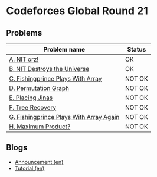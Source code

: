 # Codeforces Global Round 21

## Problems

|Problem name|Status|
|------------|---------|
| [A. NIT orz!](problems/A._NIT_orz!.md)|OK|
| [B. NIT Destroys the Universe](problems/B._NIT_Destroys_the_Universe.md)|OK|
| [C. Fishingprince Plays With Array](problems/C._Fishingprince_Plays_With_Array.md)|NOT OK|
| [D. Permutation Graph](problems/D._Permutation_Graph.md)|NOT OK|
| [E. Placing Jinas](problems/E._Placing_Jinas.md)|NOT OK|
| [F. Tree Recovery](problems/F._Tree_Recovery.md)|NOT OK|
| [G. Fishingprince Plays With Array Again](problems/G._Fishingprince_Plays_With_Array_Again.md)|NOT OK|
| [H. Maximum Product?](problems/H._Maximum_Product_.md)|NOT OK|
## Blogs

- [Announcement (en)](blogs/Announcement_(en).md)
- [Tutorial (en)](blogs/Tutorial_(en).md)
